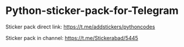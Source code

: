 # Python-sticker-pack-for-Telegram
Sticker pack direct link:
https://t.me/addstickers/pythoncodes

Sticker pack in channel:
https://t.me/Stickerabad/5445
